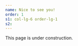 ```yaml
---
name: Nice to see you!
order: 1
s1: col-lg-6 order-lg-1
s2:
---
```

This page is under construction.
